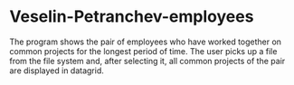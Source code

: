 # Veselin-Petranchev-employees

The program shows the pair of employees who have worked together on common projects for the longest period of time.
The user picks up a file from the file system and, after selecting it, all common projects of the pair are displayed in datagrid.
